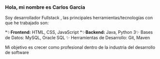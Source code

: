 ### Hola, mi nombre es Carlos Garcia 

Soy desarrollador Fullstack , las principales herramientas/tecnologías con que he trabajado son:

*✨**Frontend:** HTML, CSS, JavaScript
*✨**Backend:** Java, Python
3✨  Bases de Datos: MySQL, Oracle SQL 
✨  Herramientas de Desarrollo: Git, Maven

Mi objetivo es crecer como profesional dentro de la industria del desarrollo de software
